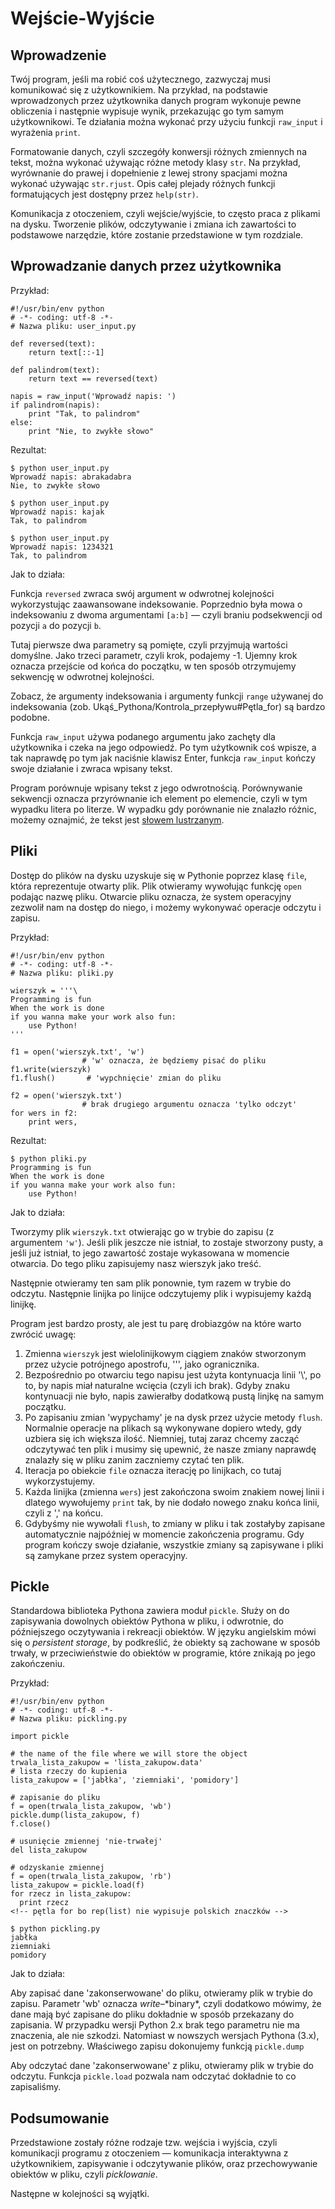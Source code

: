 Wejście-Wyjście
===============

Wprowadzenie
------------

Twój program, jeśli ma robić coś użytecznego, zazwyczaj musi komunikować się z użytkownikiem. Na przykład, na podstawie wprowadzonych przez użytkownika danych program wykonuje pewne obliczenia i następnie wypisuje wynik, przekazując go tym samym użytkownikowi. Te działania można wykonać przy użyciu funkcji `raw_input` i wyrażenia `print`.

Formatowanie danych, czyli szczegóły konwersji różnych zmiennych na tekst, można wykonać używając różne metody klasy `str`. Na przykład, wyrównanie do prawej i dopełnienie z lewej strony spacjami można wykonać używając `str.rjust`. Opis całej plejady różnych funkcji formatujących jest dostępny przez `help(str)`.

Komunikacja z otoczeniem, czyli wejście/wyjście, to często praca z plikami na dysku. Tworzenie plików, odczytywanie i zmiana ich zawartości to podstawowe narzędzie, które zostanie przedstawione w tym rozdziale.

Wprowadzanie danych przez użytkownika
-------------------------------------

Przykład:

``` sourceCode
#!/usr/bin/env python
# -*- coding: utf-8 -*-
# Nazwa pliku: user_input.py

def reversed(text):
    return text[::-1]

def palindrom(text):
    return text == reversed(text)

napis = raw_input('Wprowadź napis: ')
if palindrom(napis):
    print "Tak, to palindrom"
else:
    print "Nie, to zwykłe słowo"
```

Rezultat:

    $ python user_input.py
    Wprowadź napis: abrakadabra
    Nie, to zwykłe słowo

    $ python user_input.py
    Wprowadź napis: kajak
    Tak, to palindrom

    $ python user_input.py
    Wprowadź napis: 1234321
    Tak, to palindrom

Jak to działa:

Funkcja `reversed` zwraca swój argument w odwrotnej kolejności wykorzystując zaawansowane indeksowanie. Poprzednio była mowa o indeksowaniu z dwoma argumentami `[a:b]` — czyli braniu podsekwencji od pozycji `a` do pozycji `b`.

Tutaj pierwsze dwa parametry są pomięte, czyli przyjmują wartości domyślne. Jako trzeci parametr, czyli krok, podajemy -1. Ujemny krok oznacza przejście od końca do początku, w ten sposób otrzymujemy sekwencję w odwrotnej kolejności.

Zobacz, że argumenty indeksowania i argumenty funkcji `range` używanej do indeksowania (zob. Ukąś\_Pythona/Kontrola\_przepływu\#Pętla\_for) są bardzo podobne.

Funkcja `raw_input` używa podanego argumentu jako zachęty dla użytkownika i czeka na jego odpowiedź. Po tym użytkownik coś wpisze, a tak naprawdę po tym jak naciśnie klawisz Enter, funkcja `raw_input` kończy swoje działanie i zwraca wpisany tekst.

Program porównuje wpisany tekst z jego odwrotnością. Porównywanie sekwencji oznacza przyrównanie ich element po elemencie, czyli w tym wypadku litera po literze. W wypadku gdy porównanie nie znalazło różnic, możemy oznajmić, że tekst jest [słowem lustrzanym](http://pl.wiktionary.org/wiki/palindrom).

Pliki
-----

Dostęp do plików na dysku uzyskuje się w Pythonie poprzez klasę `file`, która reprezentuje otwarty plik. Plik otwieramy wywołując funkcję `open` podając nazwę pliku. Otwarcie pliku oznacza, że system operacyjny zezwolił nam na dostęp do niego, i możemy wykonywać operacje odczytu i zapisu.

Przykład:

``` sourceCode
#!/usr/bin/env python
# -*- coding: utf-8 -*-
# Nazwa pliku: pliki.py

wierszyk = '''\
Programming is fun
When the work is done
if you wanna make your work also fun:
    use Python!
'''

f1 = open('wierszyk.txt', 'w') 
                # 'w' oznacza, że będziemy pisać do pliku
f1.write(wierszyk)
f1.flush()       # 'wypchnięcie' zmian do pliku

f2 = open('wierszyk.txt')
                # brak drugiego argumentu oznacza 'tylko odczyt'
for wers in f2:
    print wers,
```

Rezultat:

    $ python pliki.py
    Programming is fun
    When the work is done
    if you wanna make your work also fun:
        use Python!

Jak to działa:

Tworzymy plik `wierszyk.txt` otwierając go w trybie do zapisu (z argumentem `'w'`). Jeśli plik jeszcze nie istniał, to zostaje stworzony pusty, a jeśli już istniał, to jego zawartość zostaje wykasowana w momencie otwarcia. Do tego pliku zapisujemy nasz wierszyk jako treść.

Następnie otwieramy ten sam plik ponownie, tym razem w trybie do odczytu. Następnie linijka po linijce odczytujemy plik i wypisujemy każdą linijkę.

Program jest bardzo prosty, ale jest tu parę drobiazgów na które warto zwrócić uwagę:

1.  Zmienna `wierszyk` jest wielolinijkowym ciągiem znaków stworzonym przez użycie potrójnego apostrofu, ''', jako ogranicznika.
2.  Bezpośrednio po otwarciu tego napisu jest użyta kontynuacja linii '\\', po to, by napis miał naturalne wcięcia (czyli ich brak). Gdyby znaku kontynuacji nie było, napis zawierałby dodatkową pustą linjkę na samym początku.
3.  Po zapisaniu zmian 'wypychamy' je na dysk przez użycie metody `flush`. Normalnie operacje na plikach są wykonywane dopiero wtedy, gdy uzbiera się ich większa ilość. Niemniej, tutaj zaraz chcemy zacząć odczytywać ten plik i musimy się upewnić, że nasze zmiany naprawdę znalazły się w pliku zanim zaczniemy czytać ten plik.
4.  Iteracja po obiekcie `file` oznacza iterację po linijkach, co tutaj wykorzystujemy.
5.  Każda linijka (zmienna `wers`) jest zakończona swoim znakiem nowej linii i dlatego wywołujemy `print` tak, by nie dodało nowego znaku końca linii, czyli z ',' na końcu.
6.  Gdybyśmy nie wywołali `flush`, to zmiany w pliku i tak zostałyby zapisane automatycznie najpóźniej w momencie zakończenia programu. Gdy program kończy swoje działanie, wszystkie zmiany są zapisywane i pliki są zamykane przez system operacyjny.

Pickle
------

Standardowa biblioteka Pythona zawiera moduł `pickle`. Służy on do zapisywania dowolnych obiektów Pythona w pliku, i odwrotnie, do późniejszego oczytywania i rekreacji obiektów. W języku angielskim mówi się o *persistent storage*, by podkreślić, że obiekty są zachowane w sposób trwały, w przeciwieństwie do obiektów w programie, które znikają po jego zakończeniu.

Przykład:

``` sourceCode
#!/usr/bin/env python
# -*- coding: utf-8 -*-
# Nazwa pliku: pickling.py

import pickle

# the name of the file where we will store the object
trwala_lista_zakupow = 'lista_zakupow.data'
# lista rzeczy do kupienia
lista_zakupow = ['jabłka', 'ziemniaki', 'pomidory']

# zapisanie do pliku
f = open(trwala_lista_zakupow, 'wb')
pickle.dump(lista_zakupow, f)
f.close()

# usunięcie zmiennej 'nie-trwałej'
del lista_zakupow

# odzyskanie zmiennej
f = open(trwala_lista_zakupow, 'rb')
lista_zakupow = pickle.load(f)
for rzecz in lista_zakupow:
  print rzecz
<!-- pętla for bo rep(list) nie wypisuje polskich znaczków -->
```

    $ python pickling.py
    jabłka
    ziemniaki
    pomidory

Jak to działa:

Aby zapisać dane 'zakonserwowane' do pliku, otwieramy plik w trybie do zapisu. Parametr 'wb' oznacza *write*–\*binary\*, czyli dodatkowo mówimy, że dane mają być zapisane do pliku dokładnie w sposób przekazany do zapisania. W przypadku wersji Python 2.x brak tego parametru nie ma znaczenia, ale nie szkodzi. Natomiast w nowszych wersjach Pythona (3.x), jest on potrzebny. Właściwego zapisu dokonujemy funkcją `pickle.dump`

Aby odczytać dane 'zakonserwowane' z pliku, otwieramy plik w trybie do odczytu. Funkcja `pickle.load` pozwala nam odczytać dokładnie to co zapisaliśmy.

Podsumowanie
------------

Przedstawione zostały różne rodzaje tzw. wejścia i wyjścia, czyli komunikacji programu z otoczeniem — komunikacja interaktywna z użytkownikiem, zapisywanie i odczytywanie plików, oraz przechowywanie obiektów w pliku, czyli *picklowanie*.

Następne w kolejności są wyjątki.
